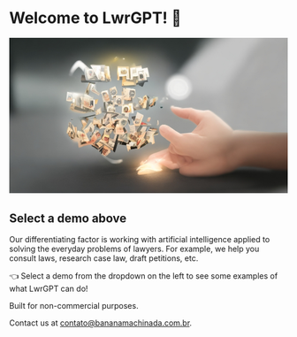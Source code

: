 # Welcome to LwrGPT! 👋
![logo](logo.jpg)

## Select a demo above

Our differentiating factor is working with artificial intelligence applied to solving the everyday problems of lawyers. For example, we help you consult laws, research case law, draft petitions, etc.

👈 Select a demo from the dropdown on the left to see some examples of what LwrGPT can do!

Built for non-commercial purposes.

Contact us at [contato@bananamachinada.com.br](mailto:contato@bananamachinada.com.br).
